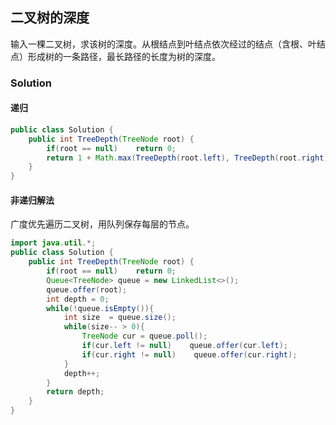 ## 二叉树的深度

输入一棵二叉树，求该树的深度。从根结点到叶结点依次经过的结点（含根、叶结点）形成树的一条路径，最长路径的长度为树的深度。

###  Solution

#### 递归

```java
public class Solution {
    public int TreeDepth(TreeNode root) {
        if(root == null)    return 0;
        return 1 + Math.max(TreeDepth(root.left), TreeDepth(root.right));
    }
}
```



#### 非递归解法

广度优先遍历二叉树，用队列保存每层的节点。

```java
import java.util.*;
public class Solution {
    public int TreeDepth(TreeNode root) {
        if(root == null)    return 0;
        Queue<TreeNode> queue = new LinkedList<>();
        queue.offer(root);
        int depth = 0;
        while(!queue.isEmpty()){
            int size  = queue.size();
            while(size-- > 0){
                TreeNode cur = queue.poll();
                if(cur.left != null)    queue.offer(cur.left);
                if(cur.right != null)    queue.offer(cur.right);
            }
            depth++;
        }
        return depth;
    }
}
```

